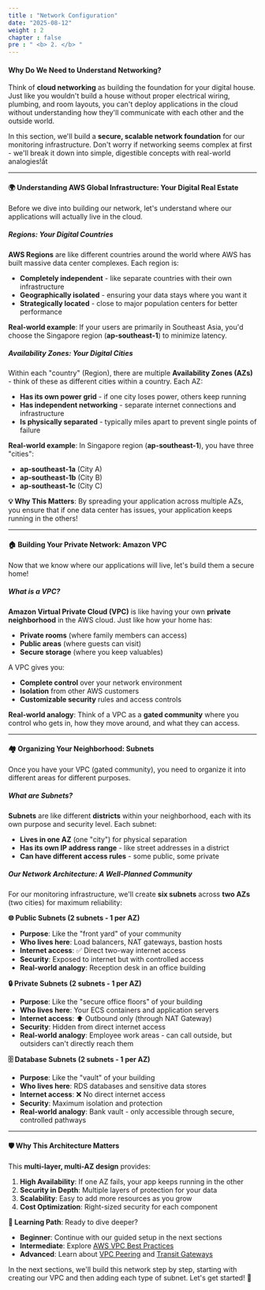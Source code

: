```yaml
---
title : "Network Configuration"
date: "2025-08-12"
weight : 2
chapter : false
pre : " <b> 2. </b> "
---
```


#### Why Do We Need to Understand Networking?

Think of **cloud networking** as building the foundation for your digital house. Just like you wouldn't build a house without proper electrical wiring, plumbing, and room layouts, you can't deploy applications in the cloud without understanding how they'll communicate with each other and the outside world.

In this section, we'll build a **secure, scalable network foundation** for our monitoring infrastructure. Don't worry if networking seems complex at first - we'll break it down into simple, digestible concepts with real-world analogies!ất
___

#### 🌍 Understanding AWS Global Infrastructure: Your Digital Real Estate

Before we dive into building our network, let's understand where our applications will actually live in the cloud.

##### Regions: Your Digital Countries

**AWS Regions** are like different countries around the world where AWS has built massive data center complexes. Each region is:
- **Completely independent** - like separate countries with their own infrastructure
- **Geographically isolated** - ensuring your data stays where you want it
- **Strategically located** - close to major population centers for better performance

**Real-world example**: If your users are primarily in Southeast Asia, you'd choose the Singapore region (**ap-southeast-1**) to minimize latency.

##### Availability Zones: Your Digital Cities

Within each "country" (Region), there are multiple **Availability Zones (AZs)** - think of these as different cities within a country. Each AZ:
- **Has its own power grid** - if one city loses power, others keep running
- **Has independent networking** - separate internet connections and infrastructure
- **Is physically separated** - typically miles apart to prevent single points of failure

**Real-world example**: In Singapore region (**ap-southeast-1**), you have three "cities":
- **ap-southeast-1a** (City A)
- **ap-southeast-1b** (City B)
- **ap-southeast-1c** (City C)

**💡 Why This Matters**: By spreading your application across multiple AZs, you ensure that if one data center has issues, your application keeps running in the others!

___

#### 🏠 Building Your Private Network: Amazon VPC

Now that we know where our applications will live, let's build them a secure home!

##### What is a VPC?

**Amazon Virtual Private Cloud (VPC)** is like having your own **private neighborhood** in the AWS cloud. Just like how your home has:
- **Private rooms** (where family members can access)
- **Public areas** (where guests can visit)
- **Secure storage** (where you keep valuables)

A VPC gives you:
- **Complete control** over your network environment
- **Isolation** from other AWS customers
- **Customizable security** rules and access controls

**Real-world analogy**: Think of a VPC as a **gated community** where you control who gets in, how they move around, and what they can access.

___

#### 🏘️ Organizing Your Neighborhood: Subnets

Once you have your VPC (gated community), you need to organize it into different areas for different purposes.

##### What are Subnets?

**Subnets** are like different **districts** within your neighborhood, each with its own purpose and security level. Each subnet:
- **Lives in one AZ** (one "city") for physical separation
- **Has its own IP address range** - like street addresses in a district
- **Can have different access rules** - some public, some private

##### Our Network Architecture: A Well-Planned Community

For our monitoring infrastructure, we'll create **six subnets** across **two AZs** (two cities) for maximum reliability:

**🌐 Public Subnets (2 subnets - 1 per AZ)**
- **Purpose**: Like the "front yard" of your community
- **Who lives here**: Load balancers, NAT gateways, bastion hosts
- **Internet access**: ✅ Direct two-way internet access
- **Security**: Exposed to internet but with controlled access
- **Real-world analogy**: Reception desk in an office building

**🔒 Private Subnets (2 subnets - 1 per AZ)**
- **Purpose**: Like the "secure office floors" of your building
- **Who lives here**: Your ECS containers and application servers
- **Internet access**: ⬆️ Outbound only (through NAT Gateway)
- **Security**: Hidden from direct internet access
- **Real-world analogy**: Employee work areas - can call outside, but outsiders can't directly reach them

**🗄️ Database Subnets (2 subnets - 1 per AZ)**
- **Purpose**: Like the "vault" of your building
- **Who lives here**: RDS databases and sensitive data stores
- **Internet access**: ❌ No direct internet access
- **Security**: Maximum isolation and protection
- **Real-world analogy**: Bank vault - only accessible through secure, controlled pathways

___

#### 🛡️ Why This Architecture Matters

This **multi-layer, multi-AZ design** provides:

1. **High Availability**: If one AZ fails, your app keeps running in the other
2. **Security in Depth**: Multiple layers of protection for your data
3. **Scalability**: Easy to add more resources as you grow
4. **Cost Optimization**: Right-sized security for each component

**🎯 Learning Path**: Ready to dive deeper?
- **Beginner**: Continue with our guided setup in the next sections
- **Intermediate**: Explore [AWS VPC Best Practices](https://docs.aws.amazon.com/vpc/latest/userguide/vpc-security-best-practices.html)
- **Advanced**: Learn about [VPC Peering](https://docs.aws.amazon.com/vpc/latest/peering/) and [Transit Gateways](https://docs.aws.amazon.com/vpc/latest/tgw/)

In the next sections, we'll build this network step by step, starting with creating our VPC and then adding each type of subnet. Let's get started! 🚀
